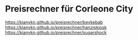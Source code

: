 # Preisrechner für Corleone City
https://kianykn.github.io/preisrechner/beykebab
https://kianykn.github.io/preisrechner/hanziskiosk
https://kianykn.github.io/preisrechner/sugarshock
